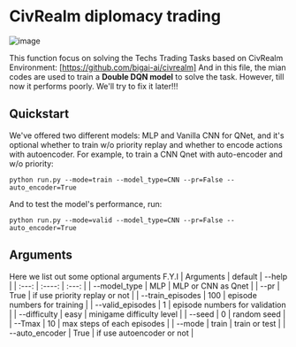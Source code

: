 # CivRealm diplomacy trading
![image](https://github.com/spidermonk7/CivRealm_diplomacy_trading/assets/98212025/7ba8c050-fb8a-440d-8552-959d92b6ffad)

This function focus on solving the Techs Trading Tasks based on CivRealm Environment: [https://github.com/bigai-ai/civrealm]
And in this file, the mian codes are used to train a **Double DQN model** to solve the task. However, till now it performs poorly. 
We'll try to fix it later!!!


## Quickstart
We've offered two different models: MLP and Vanilla CNN for QNet, and it's optional whether to train w/o priority replay and whether to encode actions with autoencoder. 
For example, to train a CNN Qnet with auto-encoder and w/o priority:
    
    python run.py --mode=train --model_type=CNN --pr=False --auto_encoder=True

And to test the model's performance, run:
   
    python run.py --mode=valid --model_type=CNN --pr=False --auto_encoder=True


## Arguments
Here we list out some optional arguments F.Y.I
| Arguments      | default | --help     |
| :---:        |    :----:   |          :---: |
| --model_type      | MLP       | MLP or CNN as Qnet   |
| --pr   | True        | if use priority replay or not      |
| --train_episodes   | 100        | episode numbers for training      |
| --valid_episodes   |  1       | episode numbers for validation      |
| --difficulty   | easy        | minigame difficulty level      |
| --seed   | 0        | random seed      |
| --Tmax   | 10        | max steps of each episodes      |
| --mode   | train        | train or test      |
| --auto_encoder   | True        | if use autoencoder or not      |
